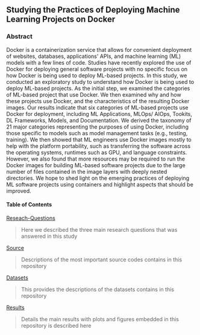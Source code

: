 ## Studying the Practices of Deploying Machine Learning Projects on Docker

### Abstract

Docker is a containerization service that allows for convenient deployment of websites, databases, applications' APIs, and machine learning (ML) models with a few lines of code. Studies have recently explored the use of Docker for deploying general software projects with no specific focus on how Docker is being used to deploy ML-based projects. In this study, we conducted an exploratory study to understand how Docker is being used to deploy ML-based projects. As the initial step, we examined the categories of ML-based project that use Docker. We then examined why and how these projects use Docker, and the characteristics of the resulting Docker images. Our results indicate that six categories of ML-based projects use Docker for deployment, including ML Applications, MLOps/ AIOps, Tookits, DL Frameworks, Models, and Documentation. We derived the taxonomy of 21 major categories representing the purposes of using Docker, including those specific to models such as model management tasks (e.g., testing, training). We then showed that ML engineers use Docker images mostly to help with the platform portability, such as transferring the software across the operating systems, runtimes such as GPU, and language constraints. However, we also found that more resources may be required to run the Docker images for building ML-based software projects due to the large number of files contained in the image layers with deeply nested directories. We hope to shed light on the emerging practices of deploying ML software projects using containers and highlight aspects that should be improved.


#### Table of Contents  

 [Reseach-Questions](#Reseach-Questions)  
> Here we described the three main research questions that was answered in this study

 [Source](#Source)  
> Descriptions of the most important source codes contains in this repository

 [Datasets](#Datasets)  
> This provides the descriptions of the datasets contains in this repository

[Results](#Results)  
> Details the main results with plots and figures embedded in this repository is described here
